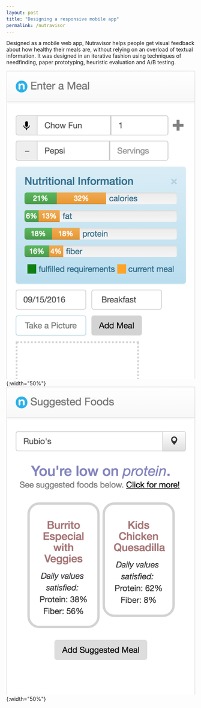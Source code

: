 ```yaml
---
layout: post
title: "Designing a responsive mobile app"
permalink: /nutravisor
---
```


<!-- elaborate -->
Designed as a mobile web app, Nutravisor helps people get visual feedback about how healthy their meals are, without relying on an overload of textual information. It was designed in an iterative fashion using techniques of needfinding, paper prototyping, heuristic evaluation and A/B testing.

![](/assets/applied/log-a-meal.png){:width="50%"} ![](/assets/applied/suggested-foods.png){:width="50%"}
<!-- *home page* -->
